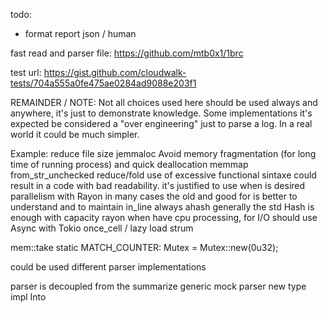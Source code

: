 todo:
- format report
    json / human


fast read and parser file:
https://github.com/mtb0x1/1brc

test url:
https://gist.github.com/cloudwalk-tests/704a555a0fe475ae0284ad9088e203f1


REMAINDER / NOTE:
Not all choices used here should be used always and anywhere, it's just to demonstrate knowledge.
Some implementations it's expected be considered a "over engineering" just to parse a log. 
In a real world it could be much simpler.

Example:
reduce file size
jemmaloc
    Avoid memory fragmentation (for long time of running process) and quick deallocation
memmap
from_str_unchecked
reduce/fold
    use of excessive functional sintaxe could result in a code with bad readability. 
    it's justified to use when is desired parallelism with Rayon
    in many cases the old and good for is better to understand and to maintain
in_line always
ahash
    generally the std Hash is enough
    with capacity
rayon
    when have cpu processing, for I/O should use Async with Tokio
once_cell / lazy load
strum

mem::take
static MATCH_COUNTER: Mutex<u32> = Mutex::new(0u32);


could be used different parser implementations

parser is decoupled from the summarize 
generic
mock parser
new type
    impl Into<Player>
    
